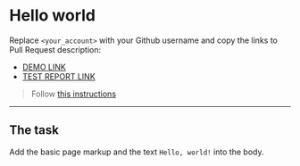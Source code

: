 # Hello world
Replace `<your_account>` with your Github username and copy the links to Pull Request description:
- [DEMO LINK](https://github.com/SergeyPistelev/layout_hello-world/)
- [TEST REPORT LINK](https://github.com/SergeyPistelev/layout_hello-world/report/html_report/)

> Follow [this instructions](https://mate-academy.github.io/layout_task-guideline/#how-to-solve-the-layout-tasks-on-github)
___

## The task 
Add the basic page markup and the text `Hello, world!` into the body.
